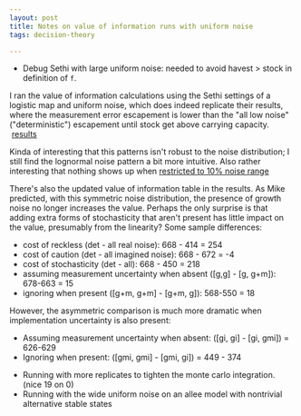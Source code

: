 ```yaml
---
layout: post
title: Notes on value of information runs with uniform noise
tags: decision-theory

---
```


* Debug Sethi with large uniform noise: needed to avoid havest > stock in definition of `f`.  

I ran the value of information calculations using the Sethi settings of a logistic map and uniform noise, which does indeed replicate their results, where the measurement error escapement is lower than the "all low noise" ("deterministic") escapement until stock get above carrying capacity.  [results](https://github.com/cboettig/pdg_control/blob/bced4825c8b9203ed2ab257a4c4fa7e40307cf11/inst/examples/voi_sethi_parameters.md)


Kinda of interesting that this patterns isn't robust to the noise distribution; I still find the lognormal noise pattern a bit more intuitive.  Also rather interesting that nothing shows up when [restricted to 10% noise range](https://github.com/cboettig/pdg_control/blob/e0ad849307bcbd12dfb49abae2865bd2abd1cf3b/inst/examples/voi_sethi_parameters.md) 


There's also the updated value of information table in the results.  As Mike predicted, with this symmetric noise distribution, the presence of growth noise no longer increases the value.  Perhaps the only surprise is that adding extra forms of stochasticity that aren't present has little impact on the value, presumably from the linearity? Some sample differences:

- cost of reckless (det - all real noise): 668 - 414 = 254
- cost of caution (det - all imagined noise): 668 - 672 = -4
- cost of stochasticity (det - all): 668 - 450 = 218
- assuming measurement uncertainty when absent ([g,g] - [g, g+m]): 678-663 = 15
- ignoring when present ([g+m, g+m] - [g+m, g]): 568-550 = 18

However, the asymmetric comparison is much more dramatic when implementation uncertainty is also present:

- Assuming measurement uncertainty when absent: ([gi, gi] - [gi, gmi]) = 626-629
- Ignoring when present: ([gmi, gmi] - [gmi, gi]) = 449 - 374


* Running with more replicates to tighten the monte carlo integration.  (nice 19 on 0)
* Running with the wide uniform noise on an allee model with nontrivial alternative stable states

